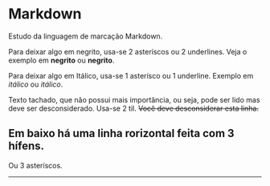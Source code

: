 # Markdown
 Estudo da linguagem de marcação Markdown.

Para deixar algo em negrito, usa-se 2 asteríscos ou 2 underlines.
Veja o exemplo em **negrito** ou __negrito__.

Para deixar algo em Itálico, usa-se 1 asterísco ou 1 underline.
Exemplo em *itálico* ou _itálico_.

Texto tachado, que não possui mais importância, ou seja, pode ser lido mas deve ser desconsiderado. Usa-se 2 til. ~~Você deve desconsiderar esta linha.~~

Em baixo há uma linha rorizontal feita com 3 hífens.
---

Ou 3 asteríscos.
***
